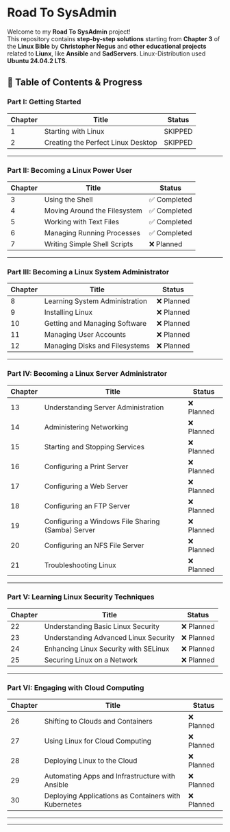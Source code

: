 # Road To SysAdmin
Welcome to my **Road To SysAdmin** project!  
This repository contains **step-by-step solutions** starting from **Chapter 3** of the **Linux Bible** by **Christopher Negus** and **other educational projects** related to **Liunx**, like **Ansible** and **SadServers**.
Linux-Distribution used **Ubuntu 24.04.2 LTS**.
## 📖 Table of Contents & Progress

### Part I: Getting Started
| Chapter | Title                                           | Status |
|---------|------------------------------------------------|--------|
| 1       | Starting with Linux                            | SKIPPED |
| 2       | Creating the Perfect Linux Desktop             | SKIPPED|

---

### Part II: Becoming a Linux Power User
| Chapter | Title                                           | Status |
|---------|------------------------------------------------|--------|
| 3       | Using the Shell                                | ✅ Completed |
| 4       | Moving Around the Filesystem                   | ✅ Completed|
| 5       | Working with Text Files                        | ✅ Completed|
| 6       | Managing Running Processes                     | ✅ Completed|
| 7       | Writing Simple Shell Scripts                   | ❌ Planned |

---

### Part III: Becoming a Linux System Administrator
| Chapter | Title                                           | Status |
|---------|------------------------------------------------|--------|
| 8       | Learning System Administration                 | ❌ Planned |
| 9       | Installing Linux                               | ❌ Planned |
| 10      | Getting and Managing Software                  | ❌ Planned |
| 11      | Managing User Accounts                         | ❌ Planned |
| 12      | Managing Disks and Filesystems                 | ❌ Planned |

---

### Part IV: Becoming a Linux Server Administrator
| Chapter | Title                                           | Status |
|---------|------------------------------------------------|--------|
| 13      | Understanding Server Administration            | ❌ Planned |
| 14      | Administering Networking                       | ❌ Planned |
| 15      | Starting and Stopping Services                 | ❌ Planned |
| 16      | Configuring a Print Server                     | ❌ Planned |
| 17      | Configuring a Web Server                       | ❌ Planned |
| 18      | Configuring an FTP Server                      | ❌ Planned |
| 19      | Configuring a Windows File Sharing (Samba) Server | ❌ Planned |
| 20      | Configuring an NFS File Server                 | ❌ Planned |
| 21      | Troubleshooting Linux                          | ❌ Planned |

---

### Part V: Learning Linux Security Techniques
| Chapter | Title                                           | Status |
|---------|------------------------------------------------|--------|
| 22      | Understanding Basic Linux Security             | ❌ Planned |
| 23      | Understanding Advanced Linux Security          | ❌ Planned |
| 24      | Enhancing Linux Security with SELinux          | ❌ Planned |
| 25      | Securing Linux on a Network                    | ❌ Planned |

---

### Part VI: Engaging with Cloud Computing
| Chapter | Title                                           | Status |
|---------|------------------------------------------------|--------|
| 26      | Shifting to Clouds and Containers              | ❌ Planned |
| 27      | Using Linux for Cloud Computing                | ❌ Planned |
| 28      | Deploying Linux to the Cloud                   | ❌ Planned |
| 29      | Automating Apps and Infrastructure with Ansible| ❌ Planned |
| 30      | Deploying Applications as Containers with Kubernetes | ❌ Planned |

---

---
